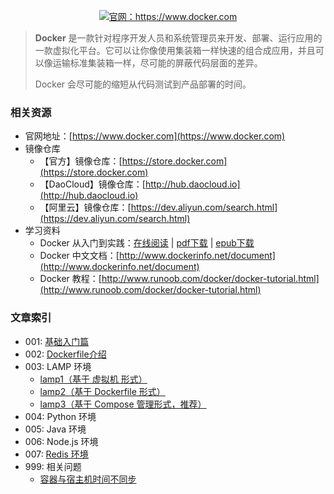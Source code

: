 
<p align="center">
	<a href="https://www.docker.com">
		<img src="./docker.png" attr="rsync logo" title="官网：https://www.docker.com">
	</a>
</p>

> **Docker** 是一款针对程序开发人员和系统管理员来开发、部署、运行应用的一款虚拟化平台。它可以让你像使用集装箱一样快速的组合成应用，并且可以像运输标准集装箱一样，尽可能的屏蔽代码层面的差异。
> 
> Docker 会尽可能的缩短从代码测试到产品部署的时间。

### 相关资源

- 官网地址：[https://www.docker.com](https://www.docker.com)
- 镜像仓库
    - 【官方】镜像仓库：[https://store.docker.com](https://store.docker.com)
    - 【DaoCloud】镜像仓库：[http://hub.daocloud.io](http://hub.daocloud.io)
    - 【阿里云】镜像仓库：[https://dev.aliyun.com/search.html](https://dev.aliyun.com/search.html)
- 学习资料
    - Docker 从入门到实践：[在线阅读](https://github.com/yeasy/docker_practice/blob/master/SUMMARY.md) | [pdf下载](https://www.gitbook.com/download/pdf/book/yeasy/docker_practice) | [epub下载](https://www.gitbook.com/download/epub/book/yeasy/docker_practice)
    - Docker 中文文档：[http://www.dockerinfo.net/document](http://www.dockerinfo.net/document)
    - Docker 教程：[http://www.runoob.com/docker/docker-tutorial.html](http://www.runoob.com/docker/docker-tutorial.html)

### 文章索引

+ 001: [基础入门篇](./基础入门篇.md)
+ 002: [Dockerfile介绍](./Dockerfile介绍.md)
+ 003: LAMP 环境
	- [lamp1（基于 虚拟机 形式）](./lamp1/)
	- [lamp2（基于 Dockerfile 形式）](./lamp2/)
	- [lamp3（基于 Compose 管理形式，推荐）](./lamp3/)
+ 004: Python 环境
+ 005: Java 环境
+ 006: Node.js 环境
+ 007: [Redis 环境](./redis/)
+ 999: 相关问题
	- [容器与宿主机时间不同步](./容器与宿主机时间不同步.md)
